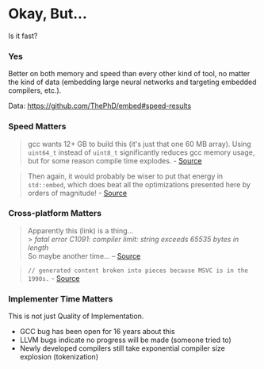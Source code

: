 # Okay, But...

Is it fast?


### Yes

Better on both memory and speed than every other kind of tool, no matter the kind of data (embedding large neural networks and targeting embedded compilers, etc.).

Data: https://github.com/ThePhD/embed#speed-results


### Speed Matters

> gcc wants 12+ GB to build this (it's just that one 60 MB array). Using `uint64_t` instead of `uint8_t` significantly reduces gcc memory usage, but for some reason compile time explodes. - [Source](https://twitter.com/oe1cxw/status/1008361214018244608)

> Then again, it would probably be wiser to put that energy in `std::embed`, which does beat all the optimizations presented here by orders of magnitude! - [Source](https://cor3ntin.github.io/posts/arrays/)


### Cross-platform Matters

> Apparently this (link) is a thing...  
> \> _fatal error C1091: compiler limit: string exceeds 65535 bytes in length_  
> So maybe another time... – [Source](http://lists.llvm.org/pipermail/llvm-dev/2020-January/138310.html)

> `// generated content broken into pieces because MSVC is in the 1990s.` - [Source](https://github.com/libnonius/nonius/blob/devel/include/nonius/reporters/html_reporter.h++#L42)


### Implementer Time Matters

This is not just Quality of Implementation.

- GCC bug has been open for 16 years about this
- LLVM bugs indicate no progress will be made (someone tried to)
- Newly developed compilers still take exponential compiler size explosion (tokenization)
